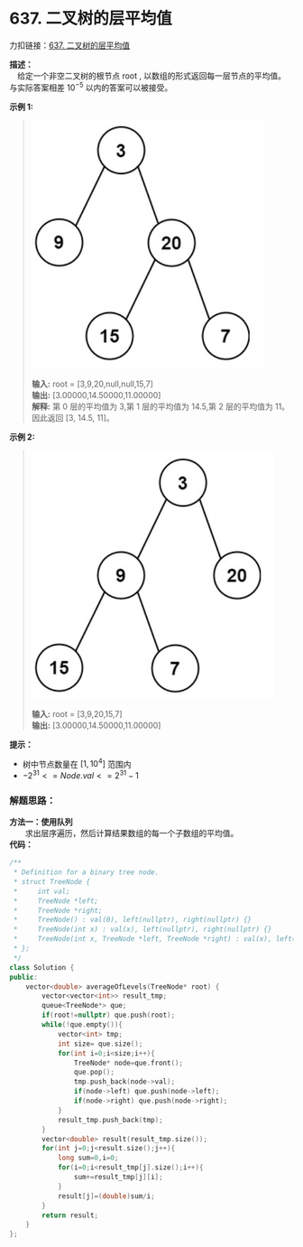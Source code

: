 # 637. 二叉树的层平均值
力扣链接：[637. 二叉树的层平均值](https://leetcode.cn/problems/average-of-levels-in-binary-tree/description/)

**描述：**  
　给定一个非空二叉树的根节点 root , 以数组的形式返回每一层节点的平均值。与实际答案相差 ${10}^ {-5}$ 以内的答案可以被接受。  

**示例 1:**
><div><img src="./images/层平均值示例1.png"> </img></div>  
>  
> **输入:** root = [3,9,20,null,null,15,7]  
> **输出:** [3.00000,14.50000,11.00000]  
> **解释:** 第 0 层的平均值为 3,第 1 层的平均值为 14.5,第 2 层的平均值为 11。因此返回 [3, 14.5, 11]。  
 
**示例 2:**  
><div><img src="./images/层平均值示例2.png"> </img></div>  
>
>**输入:** root = [3,9,20,15,7]  
>**输出:** [3.00000,14.50000,11.00000]  

 **提示：**  
- 树中节点数量在 $[1, {10}^ {4}]$ 范围内
- ${-2}^ {31} <= Node.val <= {2}^ {31} - 1$ 

### 解题思路：
**方法一：使用队列**  
　　求出层序遍历，然后计算结果数组的每一个子数组的平均值。  
**代码：**    
```cpp
/**
 * Definition for a binary tree node.
 * struct TreeNode {
 *     int val;
 *     TreeNode *left;
 *     TreeNode *right;
 *     TreeNode() : val(0), left(nullptr), right(nullptr) {}
 *     TreeNode(int x) : val(x), left(nullptr), right(nullptr) {}
 *     TreeNode(int x, TreeNode *left, TreeNode *right) : val(x), left(left), right(right) {}
 * };
 */
class Solution {
public:
    vector<double> averageOfLevels(TreeNode* root) {
        vector<vector<int>> result_tmp;
        queue<TreeNode*> que;
        if(root!=nullptr) que.push(root);
        while(!que.empty()){
            vector<int> tmp;
            int size= que.size();
            for(int i=0;i<size;i++){
                TreeNode* node=que.front();
                que.pop();
                tmp.push_back(node->val);
                if(node->left) que.push(node->left);
                if(node->right) que.push(node->right);
            }
            result_tmp.push_back(tmp);
        }
        vector<double> result(result_tmp.size());
        for(int j=0;j<result.size();j++){
            long sum=0,i=0;
            for(i=0;i<result_tmp[j].size();i++){
                sum+=result_tmp[j][i];
            }
            result[j]=(double)sum/i;
        }
        return result;
    }
};
```

